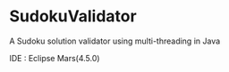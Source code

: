 # SudokuValidator

A Sudoku solution validator using multi-threading in Java

IDE : Eclipse Mars(4.5.0)
